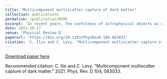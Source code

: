 ```yaml
---
title: "Multicomponent multiscatter capture of dark matter"
collection: publications
permalink: /publication/MCMS
excerpt: 'In recent years, the usefulness of astrophysical objects as dark matter (DM) probes has become more and more evident, especially in view of null results from direct-detection and particle-production experiments. The potentially observable signatures of DM gravitationally trapped inside a star, or another compact astrophysical object, have been used to forecast stringent constraints on the nucleon–dark matter interaction cross section. Currently, the probes of interest are at high redshifts, Population III (Pop III) stars that form in isolation or in small numbers, in very dense DM minihalos at z∼15–40, and, in our own Milky Way, neutron stars, white dwarfs, brown dwarfs, exoplanets, etc. None of these objects are truly single component and, as such, capture rates calculated with the common assumption made in the literature of single-component capture, i.e., capture of DM by multiple scatterings with one single type of nucleus inside the object, are not accurate. In this paper, we present an extension of this formalism to multicomponent objects and apply it to Pop III stars, thereby investigating the role of He in the capture rates of Pop III stars. As expected, we find that the inclusion of the heavier He nuclei leads to an enhancement of the overall capture rates, further improving the potential of Pop III stars as dark matter probes.'
date: 2021-10-27
venue: 'Physical Review D'
paperurl: 'https://doi.org/10.1103/PhysRevD.104.083033'
citation: 'C. Ilie and C. Levy. "Multicomponent multiscatter capture of dark matter." 2021. Phys. Rev. D 104, 083033.'
---
```


[Download paper here](https://arxiv.org/pdf/2105.09765.pdf)

Recommended citation: C. Ilie and C. Levy. "Multicomponent multiscatter capture of dark matter." 2021. Phys. Rev. D 104, 083033.
